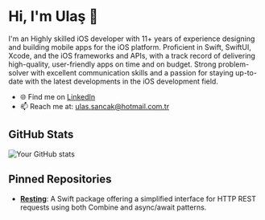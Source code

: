 # Hi, I'm Ulaş 👋

I'm an Highly skilled iOS developer with 11+ years of experience designing and building mobile apps for the iOS platform.
Proficient in Swift, SwiftUI, Xcode, and the iOS frameworks and APIs, with a track record of delivering high-quality,
user-friendly apps on time and on budget. Strong problem-solver with excellent communication skills and a passion for staying
up-to-date with the latest developments in the iOS development field.

- 🌐 Find me on [LinkedIn](https://www.linkedin.com/in/ulassancak)
- 📫 Reach me at: ulas.sancak@hotmail.com.tr

## GitHub Stats

![Your GitHub stats](https://github-readme-stats.vercel.app/api?username=rocxteady&show_icons=true&hide_title=true)

## Pinned Repositories

- **[Resting]([https://github.com/rocxteady/Bolts-ObjC](https://github.com/rocxteady/Resting))**: A Swift package offering a simplified interface for HTTP REST requests using both Combine and async/await patterns.
